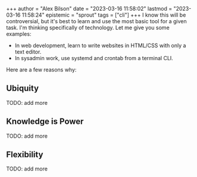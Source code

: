 +++
author = "Alex Bilson"
date = "2023-03-16 11:58:02"
lastmod = "2023-03-16 11:58:24"
epistemic = "sprout"
tags = ["cli"]
+++
I know this will be controversial, but it's best to learn and use the most basic tool for a given task. I'm thinking specifically of technology. Let me give you some examples:

- In web development, learn to write websites in HTML/CSS with only a text editor.
- In sysadmin work, use systemd and crontab from a terminal CLI.

Here are a few reasons why:

## Ubiquity

TODO: add more

## Knowledge is Power

TODO: add more

## Flexibility

TODO: add more

